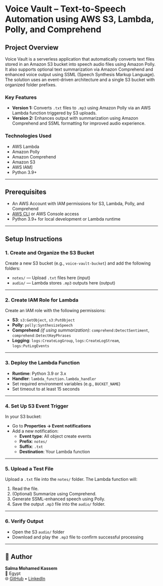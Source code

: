# Voice Vault – Text-to-Speech Automation using AWS S3, Lambda, Polly, and Comprehend



## Project Overview

Voice Vault is a serverless application that automatically converts text files stored in an Amazon S3 bucket into speech audio files using Amazon Polly. It also supports optional text summarization via Amazon Comprehend and enhanced voice output using SSML (Speech Synthesis Markup Language). The solution uses an event-driven architecture and a single S3 bucket with organized folder prefixes.

### Key Features

- **Version 1:** Converts `.txt` files to `.mp3` using Amazon Polly via an AWS Lambda function triggered by S3 uploads.
- **Version 2:** Enhances output with summarization using Amazon Comprehend and SSML formatting for improved audio experience.

### Technologies Used

- AWS Lambda
- Amazon Polly
- Amazon Comprehend
- Amazon S3
- AWS IAM]
- Python 3.9+

---

## Prerequisites

- An AWS Account with IAM permissions for S3, Lambda, Polly, and Comprehend
- [AWS CLI](https://docs.aws.amazon.com/cli/latest/userguide/install-cliv2.html) or AWS Console access
- Python 3.9+ for local development or Lambda runtime

---

## Setup Instructions

### 1. Create and Organize the S3 Bucket

Create a new S3 bucket (e.g., `voice-vault-bucket`) and add the following folders:

- `notes/` — Upload `.txt` files here (input)
- `audio/` — Lambda stores `.mp3` outputs here (output)



---

### 2. Create IAM Role for Lambda

Create an IAM role with the following permissions:

- **S3**: `s3:GetObject`, `s3:PutObject`
- **Polly**: `polly:SynthesizeSpeech`
- **Comprehend** *(if using summarization)*: `comprehend:DetectSentiment`, `comprehend:DetectKeyPhrases`
- **Logging**: `logs:CreateLogGroup`, `logs:CreateLogStream`, `logs:PutLogEvents`


---

### 3. Deploy the Lambda Function

- **Runtime**: Python 3.9 or 3.x
- **Handler**: `lambda_function.lambda_handler`
- Set required environment variables (e.g., `BUCKET_NAME`)
- Set timeout to at least 15 seconds



---

### 4. Set Up S3 Event Trigger

In your S3 bucket:

- Go to **Properties → Event notifications**
- Add a new notification:
  - **Event type**: All object create events
  - **Prefix**: `notes/`
  - **Suffix**: `.txt`
  - **Destination**: Your Lambda function



---

### 5. Upload a Test File

Upload a `.txt` file into the `notes/` folder. The Lambda function will:

1. Read the file.
2. (Optional) Summarize using Comprehend.
3. Generate SSML-enhanced speech using Polly.
4. Save the output `.mp3` file into the `audio/` folder.

---

### 6. Verify Output

- Open the S3 `audio/` folder
- Download and play the `.mp3` file to confirm successful processing

---

## 👤 Author

**Salma Mohamed Kassem**  
📍 Egypt  
🌐 [GitHub](https://github.com/Salma22C) • [LinkedIn](https://linkedin.com/in/salma-mohamed-kassem)

